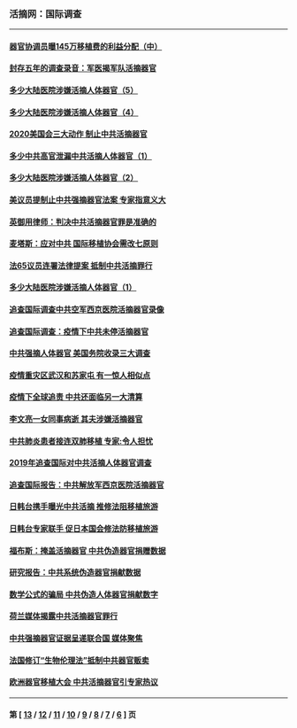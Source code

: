 ### 活摘网：国际调查
---
#### [器官协调员曝145万移植费的利益分配（中）](../../pages/nf5947/n12894547.md?05130430) 
#### [封存五年的调查录音：军医揭军队活摘器官](../../pages/nf5947/n12798692.md?05130430) 
#### [多少大陆医院涉嫌活摘人体器官（5）](../../pages/nf5947/n12768383.md?05130430) 
#### [多少大陆医院涉嫌活摘人体器官（4）](../../pages/nf5947/n12664434.md?05130430) 
#### [2020美国会三大动作 制止中共活摘器官](../../pages/nf5947/n12682004.md?05130430) 
#### [多少中共高官泄漏中共活摘人体器官（1）](../../pages/nf5947/n12671234.md?05130430) 
#### [多少大陆医院涉嫌活摘人体器官（2）](../../pages/nf5947/n12655589.md?05130430) 
#### [美议员提制止中共强摘器官法案 专家指意义大](../../pages/nf5947/n12630561.md?05130430) 
#### [英御用律师：判决中共活摘器官罪是准确的](../../pages/nf5947/n12580740.md?05130430) 
#### [麦塔斯：应对中共 国际移植协会需改七原则](../../pages/nf5947/n12514711.md?05130430) 
#### [法65议员连署法律提案 抵制中共活摘罪行](../../pages/nf5947/n12437047.md?05130430) 
#### [多少大陆医院涉嫌活摘人体器官（1）](../../pages/nf5947/n12414284.md?05130430) 
#### [追查国际调查中共空军西京医院活摘器官录像](../../pages/nf5947/n12348837.md?05130430) 
#### [追查国际调查：疫情下中共未停活摘器官](../../pages/nf5947/n12273415.md?05130430) 
#### [中共强摘人体器官 美国务院收录三大调查](../../pages/nf5947/n12181488.md?05130430) 
#### [疫情重灾区武汉和苏家屯 有一惊人相似点](../../pages/nf5947/n12150824.md?05130430) 
#### [疫情下全球追责 中共还面临另一大清算](../../pages/nf5947/n12070397.md?05130430) 
#### [李文亮一女同事病逝 其夫涉嫌活摘器官](../../pages/nf5947/n11957882.md?05130430) 
#### [中共肺炎患者接连双肺移植 专家:令人担忧](../../pages/nf5947/n11945516.md?05130430) 
#### [2019年追查国际对中共活摘人体器官调查](../../pages/nf5947/n11917733.md?05130430) 
#### [追查国际报告：中共解放军西京医院活摘器官](../../pages/nf5947/n11838359.md?05130430) 
#### [日韩台携手曝光中共活摘 推修法阻移植旅游](../../pages/nf5947/n11712046.md?05130430) 
#### [日韩台专家联手 促日本国会修法防移植旅游](../../pages/nf5947/n11708887.md?05130430) 
#### [福布斯：掩盖活摘器官 中共伪造器官捐赠数据](../../pages/nf5947/n11669316.md?05130430) 
#### [研究报告：中共系统伪造器官捐献数据](../../pages/nf5947/n11665366.md?05130430) 
#### [数学公式的骗局 中共伪造人体器官捐献数字](../../pages/nf5947/n11657738.md?05130430) 
#### [荷兰媒体揭露中共活摘器官罪行](../../pages/nf5947/n11574020.md?05130430) 
#### [中共强摘器官证据呈递联合国 媒体聚焦](../../pages/nf5947/n11546426.md?05130430) 
#### [法国修订“生物伦理法”抵制中共器官贩卖](../../pages/nf5947/n11545564.md?05130430) 
#### [欧洲器官移植大会 中共活摘器官引专家热议](../../pages/nf5947/n11539095.md?05130430) 

---
#### 第 [ [13](./13.md?05130430) / [12](./12.md?05130430) / [11](./11.md?05130430) / [10](./10.md?05130430) / [9](./9.md?05130430) / [8](./8.md?05130430) / [7](./7.md?05130430) / [6](./6.md?05130430) ] 页
